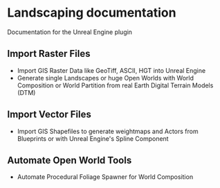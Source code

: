 # Landscaping documentation

Documentation for the Unreal Engine plugin

## Import Raster Files

- Import GIS Raster Data like GeoTiff, ASCII, HGT into Unreal Engine
- Generate single Landscapes or huge Open Worlds with World Composition or World Partition from real Earth Digital Terrain Models (DTM)

## Import Vector Files

- Import GIS Shapefiles to generate weightmaps and Actors from Blueprints or with Unreal Engine's Spline Component

## Automate Open World Tools

- Automate Procedural Foliage Spawner for World Composition
